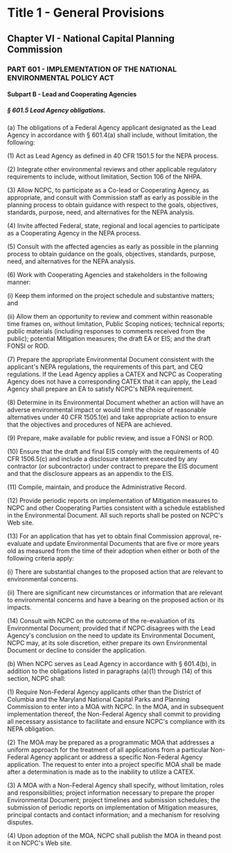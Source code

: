 
# Title 1 - General Provisions
## Chapter VI - National Capital Planning Commission
### PART 601 - IMPLEMENTATION OF THE NATIONAL ENVIRONMENTAL POLICY ACT
#### Subpart B - Lead and Cooperating Agencies
##### § 601.5 Lead Agency obligations.

(a) The obligations of a Federal Agency applicant designated as the Lead Agency in accordance with § 601.4(a) shall include, without limitation, the following:

(1) Act as Lead Agency as defined in 40 CFR 1501.5 for the NEPA process.

(2) Integrate other environmental reviews and other applicable regulatory requirements to include, without limitation, Section 106 of the NHPA.

(3) Allow NCPC, to participate as a Co-lead or Cooperating Agency, as appropriate, and consult with Commission staff as early as possible in the planning process to obtain guidance with respect to the goals, objectives, standards, purpose, need, and alternatives for the NEPA analysis.

(4) Invite affected Federal, state, regional and local agencies to participate as a Cooperating Agency in the NEPA process.

(5) Consult with the affected agencies as early as possible in the planning process to obtain guidance on the goals, objectives, standards, purpose, need, and alternatives for the NEPA analysis.

(6) Work with Cooperating Agencies and stakeholders in the following manner:

(i) Keep them informed on the project schedule and substantive matters; and

(ii) Allow them an opportunity to review and comment within reasonable time frames on, without limitation, Public Scoping notices; technical reports; public materials (including responses to comments received from the public); potential Mitigation measures; the draft EA or EIS; and the draft FONSI or ROD.

(7) Prepare the appropriate Environmental Document consistent with the applicant's NEPA regulations, the requirements of this part, and CEQ regulations. If the Lead Agency applies a CATEX and NCPC as Cooperating Agency does not have a corresponding CATEX that it can apply, the Lead Agency shall prepare an EA to satisfy NCPC's NEPA requirement.

(8) Determine in its Environmental Document whether an action will have an adverse environmental impact or would limit the choice of reasonable alternatives under 40 CFR 1505.1(e) and take appropriate action to ensure that the objectives and procedures of NEPA are achieved.

(9) Prepare, make available for public review, and issue a FONSI or ROD.

(10) Ensure that the draft and final EIS comply with the requirements of 40 CFR 1506.5(c) and include a disclosure statement executed by any contractor (or subcontractor) under contract to prepare the EIS document and that the disclosure appears as an appendix to the EIS.

(11) Compile, maintain, and produce the Administrative Record.

(12) Provide periodic reports on implementation of Mitigation measures to NCPC and other Cooperating Parties consistent with a schedule established in the Environmental Document. All such reports shall be posted on NCPC's Web site.

(13) For an application that has yet to obtain final Commission approval, re-evaluate and update Environmental Documents that are five or more years old as measured from the time of their adoption when either or both of the following criteria apply:

(i) There are substantial changes to the proposed action that are relevant to environmental concerns.

(ii) There are significant new circumstances or information that are relevant to environmental concerns and have a bearing on the proposed action or its impacts.

(14) Consult with NCPC on the outcome of the re-evaluation of its Environmental Document; provided that if NCPC disagrees with the Lead Agency's conclusion on the need to update its Environmental Document, NCPC may, at its sole discretion, either prepare its own Environmental Document or decline to consider the application.

(b) When NCPC serves as Lead Agency in accordance with § 601.4(b), in addition to the obligations listed in paragraphs (a)(1) through (14) of this section, NCPC shall:

(1) Require Non-Federal Agency applicants other than the District of Columbia and the Maryland National Capital Parks and Planning Commission to enter into a MOA with NCPC. In the MOA, and in subsequent implementation thereof, the Non-Federal Agency shall commit to providing all necessary assistance to facilitate and ensure NCPC's compliance with its NEPA obligation.

(2) The MOA may be prepared as a programmatic MOA that addresses a uniform approach for the treatment of all applications from a particular Non-Federal Agency applicant or address a specific Non-Federal Agency application. The request to enter into a project specific MOA shall be made after a determination is made as to the inability to utilize a CATEX.

(3) A MOA with a Non-Federal Agency shall specify, without limitation, roles and responsibilities; project information necessary to prepare the proper Environmental Document; project timelines and submission schedules; the submission of periodic reports on implementation of Mitigation measures, principal contacts and contact information; and a mechanism for resolving disputes.

(4) Upon adoption of the MOA, NCPC shall publish the MOA in theand post it on NCPC's Web site.
